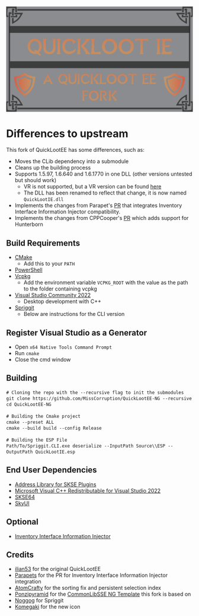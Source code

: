 ![image](.github/docs/QuickLootIE.png)
# Differences to upstream

This fork of QuickLootEE has some differences, such as:

- Moves the CLib dependency into a submodule
- Cleans up the building process
- Supports 1.5.97, 1.6.640 and 1.6.1770 in one DLL (other versions untested but should work)
	- VR is not supported, but a VR version can be found [here](https://www.nexusmods.com/skyrimspecialedition/mods/102094)
	- The DLL has been renamed to reflect that change, it is now named `QuickLootIE.dll`
- Implements the changes from Parapet's [PR](https://github.com/Eloquence4/QuickLootEE/pull/5) that integrates Inventory Interface Information Injector compatibility.
- Implements the changes from CPPCooper's [PR](https://github.com/Eloquence4/QuickLootEE/pull/3) which adds support for Hunterborn

## Build Requirements
* [CMake](https://cmake.org/)
	* Add this to your `PATH`
* [PowerShell](https://github.com/PowerShell/PowerShell/releases/latest)
* [Vcpkg](https://github.com/microsoft/vcpkg)
	* Add the environment variable `VCPKG_ROOT` with the value as the path to the folder containing vcpkg
* [Visual Studio Community 2022](https://visualstudio.microsoft.com/)
	* Desktop development with C++
* [Spriggit](https://github.com/Mutagen-Modding/Spriggit)
	* Below are instructions for the CLI version

## Register Visual Studio as a Generator
* Open `x64 Native Tools Command Prompt`
* Run `cmake`
* Close the cmd window

## Building
```
# Cloning the repo with the --recursive flag to init the submodules
git clone https://github.com/MissCorruption/QuickLootEE-NG --recursive
cd QuickLootEE-NG

# Building the Cmake project
cmake --preset ALL
cmake --build build --config Release

# Building the ESP File
Path/To/Spriggit.CLI.exe deserialize --InputPath Source\\ESP --OutputPath QuickLootIE.esp
```


## End User Dependencies
* [Address Library for SKSE Plugins](https://www.nexusmods.com/skyrimspecialedition/mods/32444)
* [Microsoft Visual C++ Redistributable for Visual Studio 2022](https://learn.microsoft.com/en-us/cpp/windows/latest-supported-vc-redist?view=msvc-170)
* [SKSE64](https://skse.silverlock.org/)
* [SkyUI](https://www.nexusmods.com/skyrimspecialedition/mods/12604)
## Optional
* [Inventory Interface Information Injector](https://www.nexusmods.com/skyrimspecialedition/mods/85702)

## Credits
* [ilian53](https://github.com/Eloquence4) for the original QuickLootEE
* [Parapets](https://github.com/Exit-9B) for the PR for Inventory Interface Information Injector integration
* [AtomCrafty](https://github.com/AtomCrafty) for the sorting fix and persistent selection index
* [Ponzipyramid](https://github.com/ponzipyramid) for the [CommonLibSSE NG Template](https://github.com/ponzipyramid/CommonLibSSE-NG-Template) this fork is based on
* [Noggog](https://github.com/Noggog) for Spriggit
* [Komegaki](https://github.com/Komegaki) for the new icon

